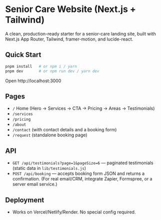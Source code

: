 # Senior Care Website (Next.js + Tailwind)

A clean, production-ready starter for a senior-care landing site, built with Next.js App Router, Tailwind, framer-motion, and lucide-react.

## Quick Start

```bash
pnpm install   # or npm i / yarn
pnpm dev       # or npm run dev / yarn dev
```

Open http://localhost:3000

## Pages

- `/` Home (Hero → Services → CTA → Pricing → Areas → Testimonials)
- `/services`
- `/pricing`
- `/about`
- `/contact` (with contact details and a booking form)
- `/request` (standalone booking page)

## API

- `GET /api/testimonials?page=1&pageSize=6` — paginated testimonials (static data in `lib/testimonials.js`)
- `POST /api/booking` — accepts booking form JSON and returns a confirmation. (For real email/CRM, integrate Zapier, Formspree, or a server email service.)

## Deployment

- Works on Vercel/Netlify/Render. No special config required.
